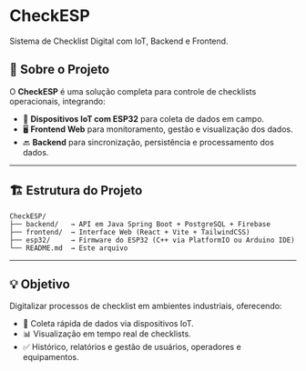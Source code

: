 # CheckESP

Sistema de Checklist Digital com IoT, Backend e Frontend.

## 🚀 Sobre o Projeto

O **CheckESP** é uma solução completa para controle de checklists operacionais, integrando:

- 📲 **Dispositivos IoT com ESP32** para coleta de dados em campo.
- 🖥️ **Frontend Web** para monitoramento, gestão e visualização dos dados.
- 🔙 **Backend** para sincronização, persistência e processamento dos dados.

---

## 🏗️ Estrutura do Projeto

```
CheckESP/
├── backend/   → API em Java Spring Boot + PostgreSQL + Firebase
├── frontend/  → Interface Web (React + Vite + TailwindCSS)
├── esp32/     → Firmware do ESP32 (C++ via PlatformIO ou Arduino IDE)
└── README.md  → Este arquivo
```

---

## 💡 Objetivo

Digitalizar processos de checklist em ambientes industriais, oferecendo:

- 🚀 Coleta rápida de dados via dispositivos IoT.
- 📊 Visualização em tempo real de checklists.
- ✅ Histórico, relatórios e gestão de usuários, operadores e equipamentos.
